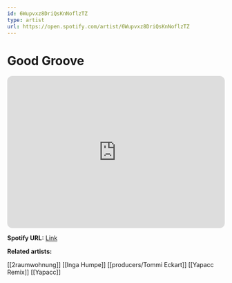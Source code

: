 ```yaml
---
id: 6Wupvxz8DriQsKnNoflzTZ
type: artist
url: https://open.spotify.com/artist/6Wupvxz8DriQsKnNoflzTZ
---
```

# Good Groove

<iframe style="border-radius:12px" src="https://open.spotify.com/embed/artist/6Wupvxz8DriQsKnNoflzTZ" width="100%" height="352" frameBorder="0" allowfullscreen="" allow="autoplay; clipboard-write; encrypted-media; fullscreen; picture-in-picture" loading="lazy"></iframe>

**Spotify URL:** [Link](https://open.spotify.com/artist/6Wupvxz8DriQsKnNoflzTZ)

**Related artists:**

[[2raumwohnung]]
[[Inga Humpe]]
[[producers/Tommi Eckart]]
[[Yapacc Remix]]
[[Yapacc]]
